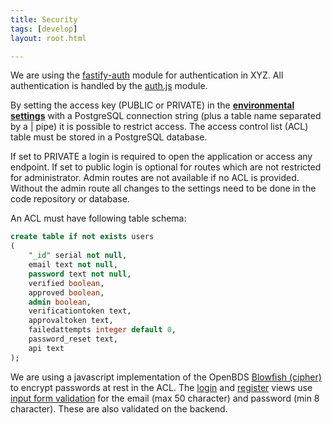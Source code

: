 ```yaml
---
title: Security
tags: [develop]
layout: root.html

---
```


We are using the [fastify-auth](https://github.com/fastify/fastify-auth) module for authentication in XYZ. All authentication is handled by the [auth.js](https://github.com/GEOLYTIX/xyz/blob/master/auth.js) module.

By setting the access key \(PUBLIC or PRIVATE\) in the [**environmental settings**](../../environment-settings/) with a PostgreSQL connection string \(plus a table name separated by a \| pipe\) it is possible to restrict access. The access control list \(ACL\) table must be stored in a PostgreSQL database.

If set to PRIVATE a login is required to open the application or access any endpoint. If set to public login is optional for routes which are not restricted for administrator. Admin routes are not available if no ACL is provided. Without the admin route all changes to the settings need to be done in the code repository or database.

An ACL must have following table schema:

```sql
create table if not exists users
(
	"_id" serial not null,
	email text not null,
	password text not null,
	verified boolean,
	approved boolean,
	admin boolean,
	verificationtoken text,
	approvaltoken text,
	failedattempts integer default 0,
	password_reset text,
	api text
);
```

We are using a javascript implementation of the OpenBDS [Blowfish \(cipher\)](https://en.wikipedia.org/wiki/Blowfish_%28cipher%29) to encrypt passwords at rest in the ACL. The [login](https://github.com/GEOLYTIX/xyz/blob/master/views/login.html) and [register](https://github.com/GEOLYTIX/xyz/blob/master/views/register.html) views use [input form validation](https://developer.mozilla.org/en-US/docs/Web/HTML/Element/input/email#Validation) for the email \(max 50 character\) and password \(min 8 character\). These are also validated on the backend.